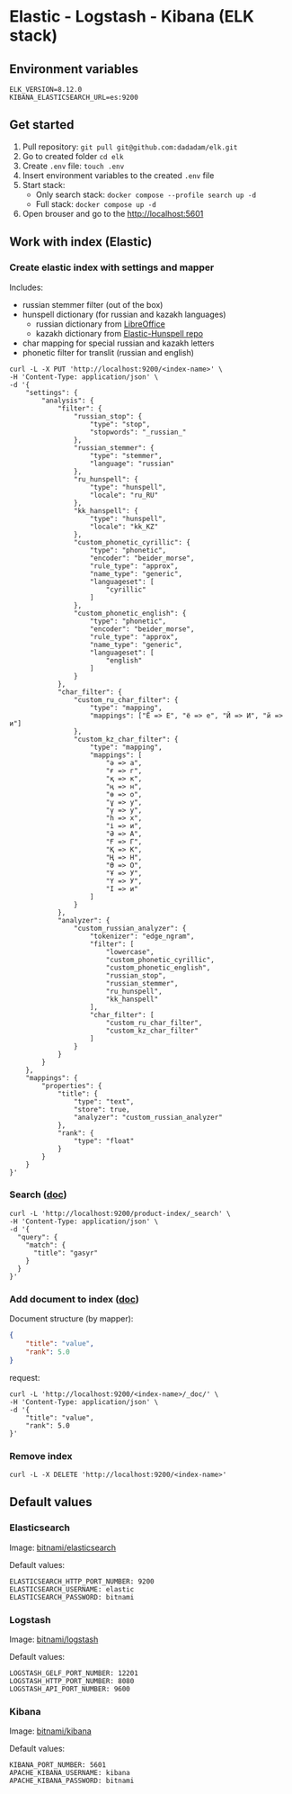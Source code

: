 # Elastic - Logstash - Kibana (ELK stack)

## Environment variables
```text
ELK_VERSION=8.12.0
KIBANA_ELASTICSEARCH_URL=es:9200
```

## Get started
1. Pull repository: ```git pull git@github.com:dadadam/elk.git```
2. Go to created folder ```cd elk```
3. Create ```.env``` file: ```touch .env```
4. Insert environment variables to the created ```.env``` file
5. Start stack:
    - Only search stack: ```docker compose --profile search up -d```
    - Full stack: ```docker compose up -d```
6. Open brouser and go to the [http://localhost:5601](http://localhost:5601)


## Work with index (Elastic)

### Create elastic index with settings and mapper
Includes:
- russian stemmer filter (out of the box)
- hunspell dictionary (for russian and kazakh languages)
    - russian dictionary from [LibreOffice](https://extensions.libreoffice.org/en/extensions/show/russian-spellcheck-dictionary.-based-on-works-of-aot-group)
    - kazakh dictionary from [Elastic-Hunspell repo](https://github.com/elastic/hunspell)
- char mapping for special russian and kazakh letters
- phonetic filter for translit (russian and english)
```shell
curl -L -X PUT 'http://localhost:9200/<index-name>' \
-H 'Content-Type: application/json' \
-d '{
    "settings": {
        "analysis": {
            "filter": {
                "russian_stop": {
                    "type": "stop",
                    "stopwords": "_russian_"
                },
                "russian_stemmer": {
                    "type": "stemmer",
                    "language": "russian"
                },
                "ru_hunspell": {
                    "type": "hunspell",
                    "locale": "ru_RU"
                },
                "kk_hanspell": {
                    "type": "hunspell",
                    "locale": "kk_KZ"
                },
                "custom_phonetic_cyrillic": {
                    "type": "phonetic",
                    "encoder": "beider_morse",
                    "rule_type": "approx",
                    "name_type": "generic",
                    "languageset": [
                        "cyrillic"
                    ]
                },
                "custom_phonetic_english": {
                    "type": "phonetic",
                    "encoder": "beider_morse",
                    "rule_type": "approx",
                    "name_type": "generic",
                    "languageset": [
                        "english"
                    ]
                }
            },
            "char_filter": {
                "custom_ru_char_filter": {
                    "type": "mapping",
                    "mappings": ["Ё => Е", "ё => е", "Й => И", "й => и"]
                },
                "custom_kz_char_filter": {
                    "type": "mapping",
                    "mappings": [
                        "ә => a",
                        "ғ => г",
                        "қ => к",
                        "ң => н",
                        "ө => о",
                        "ұ => у",
                        "ү => у",
                        "h => х",
                        "і => и",
                        "Ә => А",
                        "Ғ => Г",
                        "Қ => К",
                        "Ң => Н",
                        "Ө => О",
                        "Ұ => У",
                        "Ү => У",
                        "І => и"
                    ]
                }
            },
            "analyzer": {
                "custom_russian_analyzer": {
                    "tokenizer": "edge_ngram",
                    "filter": [
                        "lowercase",
                        "custom_phonetic_cyrillic",
                        "custom_phonetic_english",
                        "russian_stop",
                        "russian_stemmer",
                        "ru_hunspell",
                        "kk_hanspell"
                    ],
                    "char_filter": [
                        "custom_ru_char_filter",
                        "custom_kz_char_filter"
                    ]
                }
            }
        }
    },
    "mappings": {
        "properties": {
            "title": {
                "type": "text",
                "store": true,
                "analyzer": "custom_russian_analyzer"
            },
            "rank": {
                "type": "float"
            }
        }
    }
}'
```

### Search ([doc](https://www.elastic.co/guide/en/elasticsearch/reference/current/search-search.html))
```shel
curl -L 'http://localhost:9200/product-index/_search' \
-H 'Content-Type: application/json' \
-d '{
  "query": {
    "match": {
      "title": "gasyr"
    }
  }
}'
```

### Add document to index ([doc](https://www.elastic.co/guide/en/elasticsearch/reference/current/docs-index_.html))
Document structure (by mapper):
```json
{
    "title": "value",
    "rank": 5.0
}
```
request:
```shell
curl -L 'http://localhost:9200/<index-name>/_doc/' \
-H 'Content-Type: application/json' \
-d '{
    "title": "value",
    "rank": 5.0
}'
```

### Remove index
```shell
curl -L -X DELETE 'http://localhost:9200/<index-name>'
```


## Default values

### Elasticsearch
Image: [bitnami/elasticsearch](https://hub.docker.com/r/bitnami/elasticsearch)

Default values:
```
ELASTICSEARCH_HTTP_PORT_NUMBER: 9200
ELASTICSEARCH_USERNAME: elastic
ELASTICSEARCH_PASSWORD: bitnami
```


### Logstash
Image: [bitnami/logstash](https://hub.docker.com/r/bitnami/logstash)

Default values:
```
LOGSTASH_GELF_PORT_NUMBER: 12201
LOGSTASH_HTTP_PORT_NUMBER: 8080
LOGSTASH_API_PORT_NUMBER: 9600
```


### Kibana
Image: [bitnami/kibana](https://hub.docker.com/r/bitnami/kibana)

Default values:
```
KIBANA_PORT_NUMBER: 5601
APACHE_KIBANA_USERNAME: kibana
APACHE_KIBANA_PASSWORD: bitnami
```

